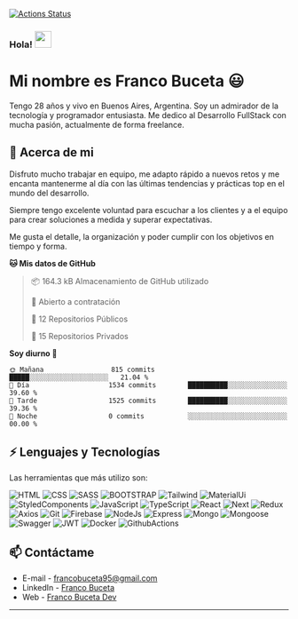 [![Actions Status](https://github.com/francobuceta/francobuceta/workflows/wakatime-stats/badge.svg)](https://github.com/francobuceta/francobuceta/actions)

### Hola! <img src="https://raw.githubusercontent.com/iampavangandhi/iampavangandhi/master/gifs/Hi.gif" width="30px">

# Mi nombre es Franco Buceta 😃
Tengo 28 años y vivo en Buenos Aires, Argentina. Soy un admirador de la tecnología y programador entusiasta. Me dedico al Desarrollo 
FullStack con mucha pasión, actualmente de forma freelance.

## 🧐 Acerca de mi
Disfruto mucho trabajar en equipo, me adapto rápido a nuevos retos y me encanta mantenerme al día con las últimas tendencias y prácticas top en el mundo del desarrollo. 

Siempre tengo excelente voluntad para escuchar a los clientes y a el equipo para crear soluciones a medida y superar expectativas.

Me gusta el detalle, la organización y poder cumplir con los objetivos en tiempo y forma. 

<!--START_SECTION:waka-->
**🐱 Mis datos de GitHub** 

> 📦 164.3 kB Almacenamiento de GitHub utilizado 
 > 
> 💼 Abierto a contratación
 > 
> 📜 12 Repositorios Públicos 
 > 
> 🔑 15 Repositorios Privados 
 > 
**Soy diurno 🐤** 

```text
🌞 Mañana                 815 commits         █████░░░░░░░░░░░░░░░░░░░░   21.04 % 
🌆 Día                    1534 commits        ██████████░░░░░░░░░░░░░░░   39.60 % 
🌃 Tarde                  1525 commits        ██████████░░░░░░░░░░░░░░░   39.36 % 
🌙 Noche                  0 commits           ░░░░░░░░░░░░░░░░░░░░░░░░░   00.00 % 
```



<!--END_SECTION:waka-->

## ⚡ Lenguajes y Tecnologías
Las herramientas que más utilizo son:  

![HTML](https://img.shields.io/badge/HTML5-E34F26?style=for-the-badge&logo=HTML5&logoColor=white) 
![CSS](https://img.shields.io/badge/CSS3-1572B6?style=for-the-badge&logo=CSS3&logoColor=white)
![SASS](https://img.shields.io/badge/Sass-CC6699?style=for-the-badge&logo=sass&logoColor=white)
![BOOTSTRAP](https://img.shields.io/badge/Bootstrap-7952B3?style=for-the-badge&logo=bootstrap&logoColor=white)
![Tailwind](https://img.shields.io/badge/-Tailwind-06B6D4?logo=tailwind-css&logoColor=white&style=for-the-badge)
![MaterialUi](https://img.shields.io/badge/MaterialUi-007FFF?style=for-the-badge&logo=mui&logoColor=white)
![StyledComponents](https://img.shields.io/badge/Styled%20Components-DB7093?style=for-the-badge&logo=styledcomponents&logoColor=white)
![JavaScript](https://img.shields.io/badge/JavaScript-F7DF1E?style=for-the-badge&logo=JavaScript&logoColor=black)
![TypeScript](https://img.shields.io/badge/TypeScript-3178C6?style=for-the-badge&logo=typescript&logoColor=white)
![React](https://img.shields.io/badge/React-61DAFB?style=for-the-badge&logo=React&logoColor=white)
![Next](https://img.shields.io/badge/-Next-000000?style=for-the-badge&logo=nextdotjs)
![Redux](https://img.shields.io/badge/Redux%20Toolkit-764ABC?style=for-the-badge&logo=Redux&logoColor=white)
![Axios](https://img.shields.io/badge/Axios-000000?style=for-the-badge&logo=axios&logoColor=white)
![Git](https://img.shields.io/badge/Git-F05032?style=for-the-badge&logo=git&logoColor=white)
![Firebase](https://img.shields.io/badge/Firebase-FFCA28?style=for-the-badge&logo=firebase&logoColor=black)
![NodeJs](https://img.shields.io/badge/NodeJs-339933?style=for-the-badge&logo=nodedotjs&logoColor=white)
![Express](https://img.shields.io/badge/Express-000000?style=for-the-badge&logo=express&logoColor=white)
![Mongo](https://img.shields.io/badge/MongoDB-47A248?style=for-the-badge&logo=mongodb&logoColor=white)
![Mongoose](https://img.shields.io/badge/Mongoose-880000?style=for-the-badge&logo=mongoose&logoColor=white)
![Swagger](https://img.shields.io/badge/-Swagger-85EA2D?logo=swagger&logoColor=black&style=for-the-badge)
![JWT](https://img.shields.io/badge/JWT-black?style=for-the-badge&logo=json-web-tokens&logoColor=white)
![Docker](https://img.shields.io/badge/docker-2496ED?style=for-the-badge&logo=docker&logoColor=white)
![GithubActions](https://img.shields.io/badge/Github_Actions-2088FF?style=for-the-badge&logo=github-actions&logoColor=white)

## 📫 Contáctame
- E-mail - francobuceta95@gmail.com
- LinkedIn - [Franco Buceta](https://www.linkedin.com/in/francobuceta/)
- Web - [Franco Buceta Dev](https://francobucetadev.com.ar/)

---
